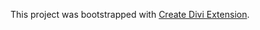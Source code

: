 This project was bootstrapped with [Create Divi Extension](https://github.com/elegantthemes/create-divi-extension).
